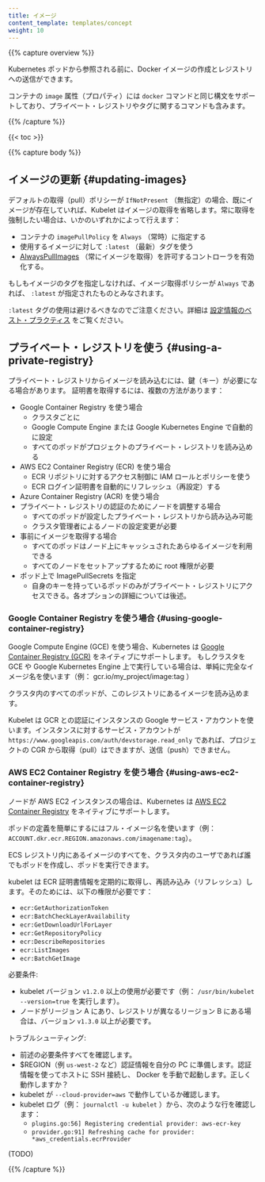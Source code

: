 ```yaml
---
title: イメージ
content_template: templates/concept
weight: 10
---
```


{{% capture overview %}}

Kubernetes ポッドから参照される前に、Docker イメージの作成とレジストリへの送信ができます。

コンテナの `image` 属性（プロパティ）には `docker` コマンドと同じ構文をサポートしており、プライベート・レジストリやタグに関するコマンドも含みます。


{{% /capture %}}

{{< toc >}}

{{% capture body %}}

## イメージの更新 {#updating-images}

デフォルトの取得（pull）ポリシーが `IfNotPresent` （無指定）の場合、既にイメージが存在していれば、Kubelet はイメージの取得を省略します。常に取得を強制したい場合は、いかのいずれかによって行えます：

- コンテナの  `imagePullPolicy` を `Always` （常時）に指定する
- 使用するイメージに対して `:latest` （最新）タグを使う
- [AlwaysPullImages](/jp/docs/reference/access-authn-authz/admission-controllers/#alwayspullimages) （常にイメージを取得）を許可するコントローラを有効化する。

もしもイメージのタグを指定しなければ、イメージ取得ポリシーが `Always` であれば、 `:latest` が指定されたものとみなされます。

`:latest` タグの使用は避けるべきなのでご注意ください。詳細は [設定情報のベスト・プラクティス](/jp/docs/concepts/configuration/overview/#container-images) をご覧ください。

## プライベート・レジストリを使う {#using-a-private-registry}

プライベート・レジストリからイメージを読み込むには、鍵（キー）が必要になる場合があります。
証明書を取得するには、複数の方法があります：

  - Google Container Registry を使う場合
    - クラスタごとに
    - Google Compute Engine または Google Kubernetes Engine で自動的に設定
    - すべてのポッドがプロジェクトのプライベート・レジストリを読み込める
  - AWS EC2 Container Registry (ECR) を使う場合
    - ECR リポジトリに対するアクセス制御に IAM ロールとポリシーを使う
    - ECR ログイン証明書を自動的にリフレッシュ（再設定）する
  - Azure Container Registry (ACR) を使う場合
  - プライベート・レジストリの認証のためにノードを調整する場合
    - すべてのポッドが設定したプライベート・レジストリから読み込み可能
    - クラスタ管理者によるノードの設定変更が必要
  - 事前にイメージを取得する場合
    - すべてのポッドはノード上にキャッシュされたあらゆるイメージを利用できる
    - すべてのノードをセットアップするために root 権限が必要
  - ポッド上で ImagePullSecrets を指定
    - 自身のキーを持っているポッドのみがプライベート・レジストリにアクセスできる。各オプションの詳細については後述。

### Google Container Registry を使う場合 {#using-google-container-registry}

Google Compute Engine (GCE) を使う場合、Kubernetes は  [Google Container Registry (GCR)](https://cloud.google.com/tools/container-registry/) をネイティブにサポートします。
もしクラスタを GCE や Google Kubernetes Engine 上で実行している場合は、単純に完全なイメージ名を使います（例： gcr.io/my_project/image:tag ）

クラスタ内のすべてのポッドが、このレジストリにあるイメージを読み込めます。

Kubelet は GCR との認証にインスタンスの Google サービス・アカウントを使います。インスタンスに対するサービス・アカウントが `https://www.googleapis.com/auth/devstorage.read_only` であれば、プロジェクトの CGR から取得（pull）はできますが、送信（push）できません。

### AWS EC2 Container Registry を使う場合 {#using-aws-ec2-container-registry} 

ノードが AWS EC2 インスタンスの場合は、Kubernetes は [AWS EC2 Container Registry](https://aws.amazon.com/ecr/) をネイティブにサポートします。

ポッドの定義を簡単にするにはフル・イメージ名を使います（例： `ACCOUNT.dkr.ecr.REGION.amazonaws.com/imagename:tag`）。

ECS レジストリ内にあるイメージのすべてを、クラスタ内のユーザであれば誰でもポッドを作成し、ポッドを実行できます。

kubelet は ECR 証明書情報を定期的に取得し、再読み込み（リフレッシュ）します。そのためには、以下の権限が必要です：

- `ecr:GetAuthorizationToken`
- `ecr:BatchCheckLayerAvailability`
- `ecr:GetDownloadUrlForLayer`
- `ecr:GetRepositoryPolicy`
- `ecr:DescribeRepositories`
- `ecr:ListImages`
- `ecr:BatchGetImage`

必要条件:

- kubelet バージョン `v1.2.0` 以上の使用が必要です（例： `/usr/bin/kubelet --version=true` を実行します）。
- ノードがリージョン A にあり、レジストリが異なるリージョン B にある場合は、バージョン `v1.3.0` 以上が必要です。

トラブルシューティング:

- 前述の必要条件すべてを確認します。
- $REGION（例 `us-west-2` など）認証情報を自分の PC に準備します。認証情報を使ってホストに SSH 接続し、 Docker を手動で起動します。正しく動作しますか？
- kubelet が `--cloud-provider=aws` で動作しているか確認します。
- kubelet ログ（例： `journalctl -u kubelet` ）から、次のような行を確認します：
  - `plugins.go:56] Registering credential provider: aws-ecr-key`
  - `provider.go:91] Refreshing cache for provider: *aws_credentials.ecrProvider`

(TODO)

{{% /capture %}}


